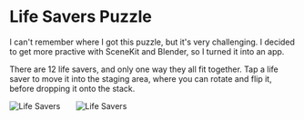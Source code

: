 # Life Savers Puzzle

I can't remember where I got this puzzle, but it's very challenging.  I decided to get more
practive with SceneKit and Blender, so I turned it into an app.

There are 12 life savers, and only one way they all fit together.  Tap a life saver to move it
into the staging area, where you can rotate and flip it, before dropping it onto the stack.

![Life Savers](https://github.com/InvaderZim62/LifeSavers/assets/34785252/dcc58e3e-4f18-454b-ba3b-1096db3207b0)
&nbsp;&nbsp;&nbsp;&nbsp;&nbsp;
![Life Savers](https://github.com/InvaderZim62/LifeSavers/assets/34785252/e2d716aa-638e-4c2c-97df-74fdbd7c0f95)

